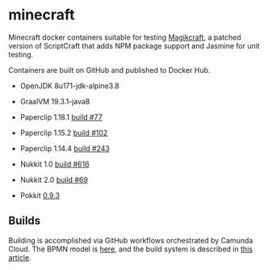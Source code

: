 # minecraft

Minecraft docker containers suitable for testing [Magikcraft](https://github.com/Magikcraft/MagikCraft), a patched version of ScriptCraft that adds NPM package support and Jasmine for unit testing.

Containers are built on GitHub and published to Docker Hub.

* OpenJDK 8u171-jdk-alpine3.8
* GraalVM 19.3.1-java8

* Paperclip 1.18.1 [build #77](https://papermc.io/downloads)
* Paperclip 1.15.2 [build #102](https://papermc.io/downloads)
* Paperclip 1.14.4 [build #243](https://papermc.io/legacy)
* Nukkit 1.0 [build #616](https://ci.nukkitx.com/job/NukkitX/job/Nukkit/job/master/)
* Nukkit 2.0 [build #69](https://ci.nukkitx.com/job/NukkitX/job/Nukkit/job/2.0/)

* Pokkit [0.9.3](https://github.com/PetteriM1/Pokkit)

## Builds

Building is accomplished via GitHub workflows orchestrated by Camunda Cloud. The BPMN model is [here](https://github.com/Magikcraft/MagikCraft/blob/development/automation/magikcraft-github-build.bpmn), and the build system is described in [this article](https://medium.com/@sitapati/complex-multi-repo-builds-with-github-actions-and-camunda-cloud-fa8e4c7abd26).

